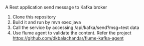 A Rest application send message to Kafka broker

1. Clone this repository
2. Build it and run by mvn exec:java
3. Call the service by accessing /api/kafka/send?msg=test data
4. Use flume agent to validate the content. Refer the project https://github.com/dkbalachandar/flume-kafka-agent
